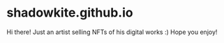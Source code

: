 # shadowkite.github.io
Hi there!
Just an artist selling NFTs of his digital works :) Hope you enjoy!
